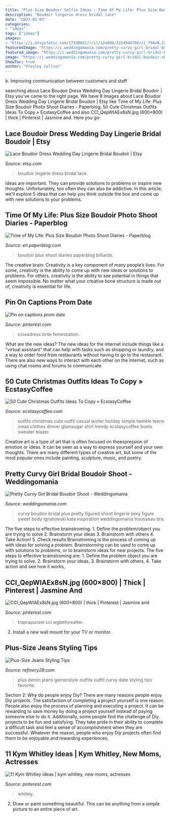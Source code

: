 ```yaml
---
title: "Plus Size Boudoir Selfie Ideas - Time Of My Life: Plus Size Boudoir Photo Shoot Diaries"
description: "Boudoir lingerie dress bridal lace"
date: "2023-02-03"
categories:
- "ideas"
tags: ["ideas"]
images:
- "https://i.etsystatic.com/17338851/r/il/12e09b/2224560700/il_794xN.2224560700_6pd5.jpg"
featuredImage: "https://i.weddingomania.com/pretty-curvy-girl-bridal-boudoir-shoot-9-500x749.jpg"
featured_image: "https://i.weddingomania.com/pretty-curvy-girl-bridal-boudoir-shoot-9-500x749.jpg"
image: "https://i.weddingomania.com/pretty-curvy-girl-bridal-boudoir-shoot-9-500x749.jpg"
ShowToc: true
author: "Presley Collier"
---
```



b. Improving communication between customers and staff 

	

		
searching about Lace Boudoir Dress Wedding Day Lingerie Bridal Boudoir | Etsy you've came to the right page. We have 8 Images about Lace Boudoir Dress Wedding Day Lingerie Bridal Boudoir | Etsy like Time of My Life: Plus Size Boudoir Photo Shoot Diaries - Paperblog, 50 Cute Christmas Outfits Ideas To Copy » EcstasyCoffee and also CCl_QepWIAEx8sN.jpg (600×800) | thick | Pinterest | Jasmine and. Here you go:
		
    
## Lace Boudoir Dress Wedding Day Lingerie Bridal Boudoir | Etsy

<img loading=lazy src="https://i.etsystatic.com/17338851/r/il/12e09b/2224560700/il_794xN.2224560700_6pd5.jpg" onerror="this.onerror=null;this.src='https://tse2.mm.bing.net/th?id=OIP.efy5ncwW0RUTKwa1t_MUQAHaLH&amp;pid=15.1';" alt="Lace Boudoir Dress Wedding Day Lingerie Bridal Boudoir | Etsy">

_Source: etsy.com_

>boudoir lingerie dress bridal lace. 

	

Ideas are important. They can provide solutions to problems or inspire new thoughts. Unfortunately, too often they can also be addictive. In this article, we'll explore 5 ideas that can help you think outside the box and come up with new solutions to your problems.

    
## Time Of My Life: Plus Size Boudoir Photo Shoot Diaries - Paperblog

<img loading=lazy src="https://m5.paperblog.com/i/91/912873/time-of-my-life-plus-size-boudoir-photo-shoot-L-rDxz_f.jpeg" onerror="this.onerror=null;this.src='https://tse3.mm.bing.net/th?id=OIP.Gbszhl1TGznRduh8zp0KjQAAAA&amp;pid=15.1';" alt="Time of My Life: Plus Size Boudoir Photo Shoot Diaries - Paperblog">

_Source: en.paperblog.com_

>boudoir plus shoot diaries paperblog billiards. 

	

The creative brain:
Creativity is a key component of many people’s lives. For some, creativity is the ability to come up with new ideas or solutions to problems. For others, creativity is the ability to see potential in things that seem impossible. No matter what your creative bone structure is made out of, creativity is essential for life.

    
## Pin On Captions Prom Date

<img loading=lazy src="https://i.pinimg.com/736x/39/5d/67/395d67507cab507f3a18ef1e94a6d716.jpg" onerror="this.onerror=null;this.src='https://tse1.mm.bing.net/th?id=OIP.rGjm7yMeu2OAuvdsz8PE2QHaOR&amp;pid=15.1';" alt="Pin on captions prom date">

_Source: pinterest.com_

>crossdress brite feminization. 

	

What are the new ideas?
The new ideas for the internet include things like a "virtual assistant" that can help with tasks such as shopping or laundry, and a way to order food from restaurants without having to go to the restaurant. There are also new ways to interact with each other on the internet, such as using chat rooms and forums to communicate.

    
## 50 Cute Christmas Outfits Ideas To Copy » EcstasyCoffee

<img loading=lazy src="https://i1.wp.com/www.ecstasycoffee.com/wp-content/uploads/2016/10/Cute-Christmas-outfits-5.jpg?resize=467%2C700" onerror="this.onerror=null;this.src='https://tse4.mm.bing.net/th?id=OIP.5UUlrQWTJHXcDGPUiyKnkAHaLG&amp;pid=15.1';" alt="50 Cute Christmas Outfits Ideas To Copy » EcstasyCoffee">

_Source: ecstasycoffee.com_

>outfits christmas cute outfit casual winter holiday simple twinkle teens xmas clothes dinner glamsugar shirt trendy ecstasycoffee boots sweater blazer. 

	

Creative art is a type of art that is often focused on theexpression of emotion or ideas. It can be seen as a way to express yourself and your own thoughts. There are many different types of creative art, but some of the most popular ones include painting, sculpture, music, and poetry.

    
## Pretty Curvy Girl Bridal Boudoir Shoot - Weddingomania

<img loading=lazy src="https://i.weddingomania.com/pretty-curvy-girl-bridal-boudoir-shoot-9-500x749.jpg" onerror="this.onerror=null;this.src='https://tse3.mm.bing.net/th?id=OIP.eACi-592UlGPRcrrlRmO1wHaLG&amp;pid=15.1';" alt="Pretty Curvy Girl Bridal Boudoir Shoot - Weddingomania">

_Source: weddingomania.com_

>curvy boudoir bridal plus pretty figured shoot lingerie sexy figure sweet body ignatowski kate inspiration weddingomania trousseau bra. 

	

The five steps to effective brainstroming: 1. Define the problem/object you are trying to solve 2. Brainstorm your ideas 3. Brainstorm with others 4. Take Action! 5. Check results
Brainstroming is the process of coming up with ideas for solving a problem. Brainstorming can be used to come up with solutions to problems, or to brainstorm ideas for new projects. The five steps to effective brainstroming are: 1. Define the problem object you are trying to solve, 2. Brainstorm your ideas, 3. Brainstorm with others, 4. Take action and see how it works, 
    
## CCl_QepWIAEx8sN.jpg (600×800) | Thick | Pinterest | Jasmine And

<img loading=lazy src="https://i.pinimg.com/originals/0f/01/de/0f01deba7d959fe19eb741460b4b2e16.jpg" onerror="this.onerror=null;this.src='https://tse3.mm.bing.net/th?id=OIP.Gcyt_j-C5OVblGF4j055xQHaJ4&amp;pid=15.1';" alt="CCl_QepWIAEx8sN.jpg (600×800) | thick | Pinterest | Jasmine and">

_Source: pinterest.com_

>traprapunzel ccl wgbeforeafter. 

	

2. Install a new wall mount for your TV or monitor.

    
## Plus-Size Jeans Styling Tips

<img loading=lazy src="http://s1.r29static.com/bin/entry/b52/x,80/1300763/image.jpg" onerror="this.onerror=null;this.src='https://tse4.mm.bing.net/th?id=OIP.kVffZL1Vhr69JahygYVt1gHaLH&amp;pid=15.1';" alt="Plus-Size Jeans Styling Tips">

_Source: refinery29.com_

>plus denim jeans garnerstyle outfits outfit curvy date styling tips favorite. 

	

Section 2: Why do people enjoy Diy?
There are many reasons people enjoy Diy projects. The satisfaction of completing a project yourself is one reason. People also enjoy the process of planning and executing a project. It can be rewarding to save money by doing a project yourself instead of paying someone else to do it. Additionally, some people find the challenge of Diy projects to be fun and satisfying. They take pride in their ability to complete a difficult task and feel a sense of accomplishment when they are successful. Whatever the reason, people who enjoy Diy projects often find them to be enjoyable and rewarding experiences.

    
## 11 Kym Whitley Ideas | Kym Whitley, New Moms, Actresses

<img loading=lazy src="https://i.pinimg.com/474x/18/b3/ce/18b3cebc7464cd2700c402d2dad8a94b--kym-whitley-size-.jpg" onerror="this.onerror=null;this.src='https://tse4.mm.bing.net/th?id=OIP.aZtH6hZkDX-T-lmRBWmfkAAAAA&amp;pid=15.1';" alt="11 Kym Whitley ideas | kym whitley, new moms, actresses">

_Source: pinterest.com_

>whitley. 

	

2. Draw or paint something beautiful. This can be anything from a simple picture to an entire piece of art.

